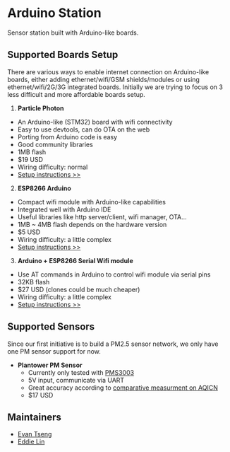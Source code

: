 Arduino Station
===============
Sensor station built with Arduino-like boards.

## Supported Boards Setup

There are various ways to enable internet connection on Arduino-like boards, either adding ethernet/wifi/GSM shields/modules or using ethernet/wifi/2G/3G integrated boards. Initially we are trying to focus on 3 less difficult and more affordable boards setup.

1. **Particle Photon**
  - An Arduino-like (STM32) board with wifi connectivity
  - Easy to use devtools, can do OTA on the web
  - Porting from Arduino code is easy
  - Good community libraries
  - 1MB flash
  - $19 USD
  - Wiring difficulty: normal
  - [Setup instructions >>][photon-setup]
2. **ESP8266 Arduino**
  - Compact wifi module with Arduino-like capabilities
  - Integrated well with Arduino IDE
  - Useful libraries like http server/client, wifi manager, OTA...
  - 1MB ~ 4MB flash depends on the hardware version
  - $5 USD
  - Wiring difficulty: a little complex
  - [Setup instructions >>][esp-setup]
3. **Arduino + ESP8266 Serial Wifi module** 
  - Use AT commands in Arduino to control wifi module via serial pins
  - 32KB flash
  - $27 USD (clones could be much cheaper)
  - Wiring difficulty: a little complex
  - [Setup instructions >>][esp-serial-setup]

## Supported Sensors

Since our first initiative is to build a PM2.5 sensor network, we only have one PM sensor support for now.

- **Plantower PM Sensor**
  - Currently only tested with [PMS3003][PMS3003]
  - 5V input, communicate via UART
  - Great accuracy according to [comparative measurment on AQICN][aqicn-measurment]
  - $17 USD

## Maintainers
* [Evan Tseng](https://github.com/evanxd)
* [Eddie Lin](https://github.com/yshlin)

[PMS3003]: https://goo.gl/CIVGjF
[aqicn-measurment]: http://aqicn.org/sensor/
[photon-setup]: https://github.com/sensor-web/arduino-station/tree/master/station/photon
[esp-setup]: https://github.com/sensor-web/arduino-station/tree/master/station/esp8266
[esp-serial-setup]: https://github.com/sensor-web/arduino-station/tree/master/station/esp8266-serial2wifi